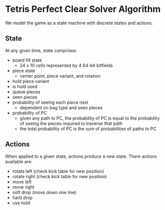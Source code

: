 # Tetris Perfect Clear Solver Algorithm

We model the game as a state machine with discrete states and actions.

## State

At any given time, state comprises:

- board fill state
  - 24 x 10 cells represented by 4 64-bit bitfields
- piece state
  - center point, piece variant, and rotation
- hold piece variant
- is hold used
- queue pieces
- seen pieces
- probability of seeing each piece next
  - dependent on bag type and seen pieces
- probability of PC
  - given any path to PC, the probability of PC is equal to the probability of seeing the pieces required to traverse that path
  - the total probability of PC is the sum of probabilities of paths to PC

## Actions

When applied to a given state, actions produce a new state. There actions available are:

- rotate left (check kick table for new position)
- rotate right (check kick table for new position)
- move left
- move right
- soft drop (move down one line)
- hard drop
- use hold
